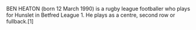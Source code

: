 BEN HEATON (born 12 March 1990) is a rugby league footballer who plays for Hunslet in Betfred League 1. He plays as a centre, second row or fullback.[1]
